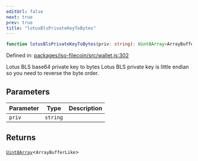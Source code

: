 ```yaml
---
editUrl: false
next: true
prev: true
title: "lotusBlsPrivateKeyToBytes"
---
```


```ts
function lotusBlsPrivateKeyToBytes(priv: string): Uint8Array<ArrayBufferLike>
```

Defined in: [packages/iso-filecoin/src/wallet.js:302](https://github.com/hugomrdias/filecoin/blob/785c3411e0df74cabd3b2718e9d4a52c466ba914/packages/iso-filecoin/src/wallet.js#L302)

Lotus BLS base64 private key to bytes
Lotus BLS private key is little endian so you need to reverse the byte order.

## Parameters

| Parameter | Type | Description |
| ------ | ------ | ------ |
| `priv` | `string` |  |

## Returns

[`Uint8Array`](https://developer.mozilla.org/docs/Web/JavaScript/Reference/Global_Objects/Uint8Array)\<`ArrayBufferLike`\>
